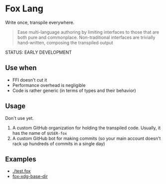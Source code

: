 # Fox Lang

Write once, transpile everywhere.

> Ease multi-language authoring by limiting interfaces to those that are both pure and commonplace. Non-traditional interfaces are trivially hand-written, composing the transpiled output

STATUS: EARLY DEVELOPMENT

## Use when

- FFI doesn't cut it
- Performance overhead is negligible
- Code is rather generic (in terms of types and their behavior)

## Usage

Don't use yet.

1. A custom GitHub organization for holding the transpiled code. Usually, it has the name of `$USER-fox`
2. A custom GitHub bot for making commits (so your main account doesn't rack up hundreds of commits in a single day)

## Examples

- [./test.fox](./test.fox)
- [fox-xdg-base-dir](https://github.com/hyperupcall/fox-xdg-base-dir)
